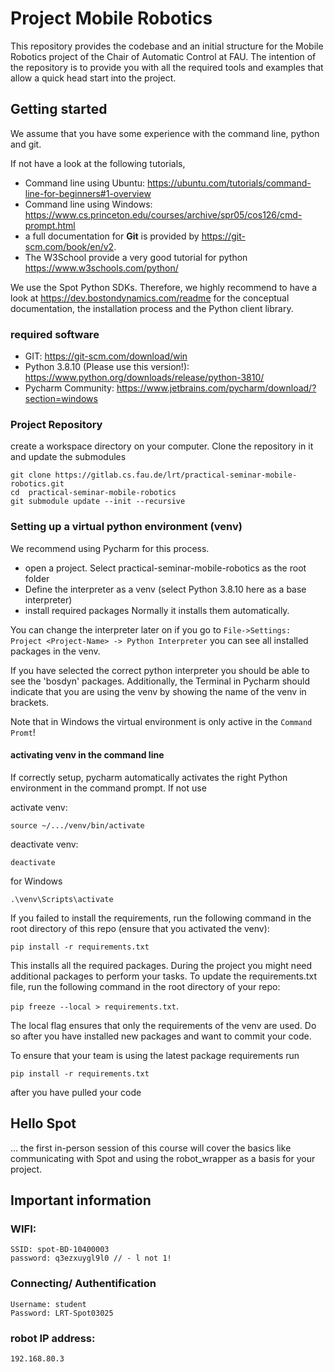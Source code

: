 # Project Mobile Robotics

This repository provides the codebase and an initial structure for the Mobile Robotics project of the Chair of 
Automatic Control at FAU. The intention of the repository is to provide you with all the required tools and examples that allow a 
quick head start into the project.

## Getting started

We assume that you have some experience with the command line, python and git.

If not have a look at the following tutorials, 
- Command line using Ubuntu: https://ubuntu.com/tutorials/command-line-for-beginners#1-overview
- Command line using Windows: https://www.cs.princeton.edu/courses/archive/spr05/cos126/cmd-prompt.html
- a full documentation for **Git** is provided by https://git-scm.com/book/en/v2.
- The W3School provide a very good tutorial for python https://www.w3schools.com/python/

We use the Spot Python SDKs. Therefore, we highly recommend to have a look at https://dev.bostondynamics.com/readme for 
the conceptual documentation, the installation process and the Python client library.

### required software

- GIT: https://git-scm.com/download/win
- Python 3.8.10 (Please use this version!):  https://www.python.org/downloads/release/python-3810/
- Pycharm Community: https://www.jetbrains.com/pycharm/download/?section=windows

### Project Repository

create a workspace directory on your computer. Clone the repository in it and update the submodules

    git clone https://gitlab.cs.fau.de/lrt/practical-seminar-mobile-robotics.git
    cd  practical-seminar-mobile-robotics
    git submodule update --init --recursive

### Setting up a virtual python environment (venv)

We recommend using Pycharm for this process.

- open a project. Select practical-seminar-mobile-robotics as the root folder
- Define the interpreter as a venv (select Python 3.8.10 here as a base interpreter)
- install required packages Normally it installs them automatically. 

You can change the interpreter later on if you go to `File->Settings: Project <Project-Name> -> Python Interpreter` you can see all installed packages in the venv. 

If you have selected the correct python interpreter you should be able to see the 'bosdyn' packages.
Additionally, the Terminal in Pycharm should indicate that you are using the venv by showing the name of the venv in brackets.

Note that in Windows the virtual environment is only active in the `Command Promt`! 

#### activating venv in the command line
If correctly setup, pycharm automatically activates the right Python environment in the command prompt. If not use 

activate venv: 
    
    source ~/.../venv/bin/activate

deactivate venv: 
    
    deactivate

for Windows

    .\venv\Scripts\activate

If you failed to install the requirements, run the following command in the root directory of this repo (ensure that you activated the venv):

`pip install -r requirements.txt` 

This installs all the required packages. During the project you might need additional packages to perform your tasks. 
To update the requirements.txt file, run the following command in the root directory of your repo:

`pip freeze --local > requirements.txt`.

The local flag ensures that only the requirements of the venv are used. Do so after you have installed new packages and 
want to commit your code.

To ensure that your team is using the latest package requirements run 

`pip install -r requirements.txt` 

after you have pulled your code 

## Hello Spot

... the first in-person session of this course will cover the basics like communicating with Spot and using the robot_wrapper as a basis for your project.

## Important information 

### WIFI:
    SSID: spot-BD-10400003
    password: q3ezxuygl9l0 // - l not 1!

### Connecting/ Authentification
    Username: student
    Password: LRT-Spot03025

### robot IP address:
    192.168.80.3

